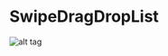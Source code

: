 # SwipeDragDropList

![alt tag](https://68.media.tumblr.com/53cf6c2cb7e2ac6931d971585060574a/tumblr_inline_oowopa81br1u3v231_500.gif)
